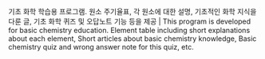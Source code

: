 기초 화학 학습용 프로그램. 원소 주기율표, 각 원소에 대한 설명, 기초적인 화학 지식을 다룬 글, 기초 화학 퀴즈 및 오답노트 기능 등을 제공 | This program is developed for basic chemistry education. Element table including short explanations about each element, Short articles about basic chemistry knowledge, Basic chemistry quiz and wrong answer note for this quiz, etc.
